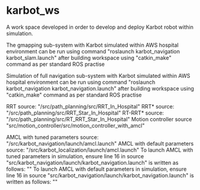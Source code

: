 # karbot_ws
A work space developed in order to develop and deploy Karbot robot within simulation.

The gmapping sub-system with Karbot simulated within AWS hospital environment can be run using command "roslaunch karbot_navigation karbot_slam.launch" after building workspace using "catkin_make" command as per standard ROS practise

Simulation of full navigation sub-system with Karbot simulated within AWS hospital environment can be run using command "roslaunch karbot_navigation karbot_navigation.launch" after building workspace using "catkin_make" command as per standard ROS practise

RRT source: "/src/path_planning/src/RRT_In_Hospital"
RRT* source: "/src/path_planning/src/RRT_Star_In_Hospital"
RT-RRT* source: "/src/path_planning/src/RT_RRT_Star_In_Hospital"
Motion controller source "src/motion_controller/src/motion_controller_with_amcl"

AMCL with tuned parameters source: "/src/karbot_navigation/launch/amcl.launch"
AMCL with default parameters source: "/src/karbot_localization/launch/amcl.launch"
To launch AMCL with tuned parameters in simulation, ensure line 16 in source "src/karbot_navigation/launch/karbot_navigation.launch" is written as follows:
"<include file="$(find karbot_navigation)/launch/amcl.launch"/>"
To launch AMCL with default parameters in simulation, ensure line 16 in source "src/karbot_navigation/launch/karbot_navigation.launch" is written as follows:
"<include file="$(find karbot_localization)/launch/amcl.launch"/>"
